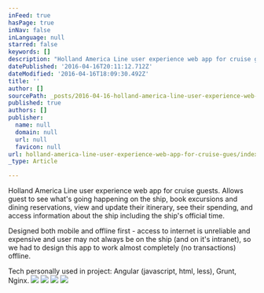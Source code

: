 ```yaml
---
inFeed: true
hasPage: true
inNav: false
inLanguage: null
starred: false
keywords: []
description: "Holland America Line user experience web app for cruise guests. Allows guest to see what's going happening on the ship, book excursions and dining reservations, view and update their itinerary, see their spending, and access information about the ship including the ship's official time.\_"
datePublished: '2016-04-16T20:11:12.712Z'
dateModified: '2016-04-16T18:09:30.492Z'
title: ''
author: []
sourcePath: _posts/2016-04-16-holland-america-line-user-experience-web-app-for-cruise-gues.md
published: true
authors: []
publisher:
  name: null
  domain: null
  url: null
  favicon: null
url: holland-america-line-user-experience-web-app-for-cruise-gues/index.html
_type: Article

---
```

Holland America Line user experience web app for cruise guests. Allows guest to see what's going happening on the ship, book excursions and dining reservations, view and update their itinerary, see their spending, and access information about the ship including the ship's official time. 

Designed both mobile and offline first - access to internet is unreliable and expensive and user may not always be on the ship (and on it's intranet), so we had to design this app to work almost completely (no transactions) offline.

Tech personally used in project: Angular (javascript, html, less), Grunt, Nginx.
![](https://the-grid-user-content.s3-us-west-2.amazonaws.com/8fce4698-5111-4ba7-b60c-73b2ec52bdfa.png)
![](https://the-grid-user-content.s3-us-west-2.amazonaws.com/69d5de91-407f-438f-8389-b247cd3bc94d.png)
![](https://the-grid-user-content.s3-us-west-2.amazonaws.com/0e004f64-9d39-445a-b532-c4c37eb1b4e7.png)
![](https://the-grid-user-content.s3-us-west-2.amazonaws.com/1f82a7dd-fd8d-44ba-822d-5529e50df005.png)